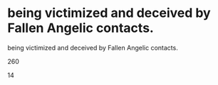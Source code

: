 # being victimized and deceived by Fallen Angelic contacts.

being victimized and deceived by Fallen Angelic contacts.


260

14